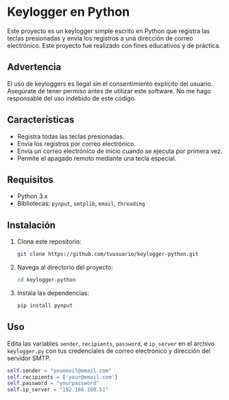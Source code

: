 # Keylogger en Python

Este proyecto es un keylogger simple escrito en Python que registra las teclas presionadas y envía los registros a una dirección de correo electrónico. Este proyecto fue realizado con fines educativos y de práctica.

## Advertencia

El uso de keyloggers es ilegal sin el consentimiento explícito del usuario. Asegúrate de tener permiso antes de utilizar este software. No me hago responsable del uso indebido de este código.

## Características

- Registra todas las teclas presionadas.
- Envía los registros por correo electrónico.
- Envía un correo electrónico de inicio cuando se ejecuta por primera vez.
- Permite el apagado remoto mediante una tecla especial.

## Requisitos

- Python 3.x
- Bibliotecas: `pynput`, `smtplib`, `email`, `threading`

## Instalación

1. Clona este repositorio:
    ```bash
    git clone https://github.com/tuusuario/keylogger-python.git
    ```

2. Navega al directorio del proyecto:
    ```bash
    cd keylogger-python
    ```

3. Instala las dependencias:
    ```bash
    pip install pynput
    ```

## Uso

Edita las variables `sender`, `recipients`, `password`, e `ip_server` en el archivo `keylogger.py` con tus credenciales de correo electrónico y dirección del servidor SMTP.

```python
self.sender = "youemail@email.com"
self.recipients = ['your@email.com']
self.password = "yourpassword"
self.ip_server = "192.168.100.51"

